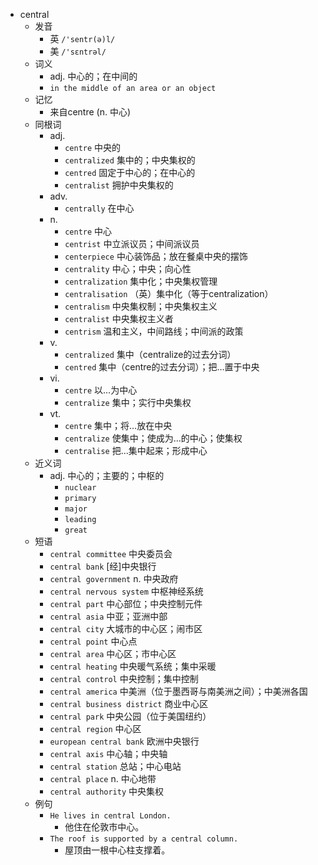 - central
  - 发音
    - 英 `/'sentr(ə)l/`
    - 美 `/'sɛntrəl/`
  - 词义
    - adj. 中心的；在中间的
    - `in the middle of an area or an object`
  - 记忆
    - 来自centre (n. 中心)
  - 同根词
    - adj.
      - `centre` 中央的
      - `centralized` 集中的；中央集权的
      - `centred` 固定于中心的；在中心的
      - `centralist` 拥护中央集权的
    - adv.
      - `centrally` 在中心
    - n.
      - `centre` 中心
      - `centrist` 中立派议员；中间派议员
      - `centerpiece` 中心装饰品；放在餐桌中央的摆饰
      - `centrality` 中心；中央；向心性
      - `centralization` 集中化；中央集权管理
      - `centralisation` （英）集中化（等于centralization）
      - `centralism` 中央集权制；中央集权主义
      - `centralist` 中央集权主义者
      - `centrism` 温和主义，中间路线；中间派的政策
    - v.
      - `centralized` 集中（centralize的过去分词）
      - `centred` 集中（centre的过去分词）；把…置于中央
    - vi.
      - `centre` 以…为中心
      - `centralize` 集中；实行中央集权
    - vt.
      - `centre` 集中；将…放在中央
      - `centralize` 使集中；使成为…的中心；使集权
      - `centralise` 把…集中起来；形成中心
  - 近义词
    - adj. 中心的；主要的；中枢的
      - `nuclear`
      - `primary`
      - `major`
      - `leading`
      - `great`
  - 短语
    - `central committee` 中央委员会 
    - `central bank` [经]中央银行 
    - `central government` n. 中央政府 
    - `central nervous system` 中枢神经系统 
    - `central part` 中心部位；中央控制元件 
    - `central asia` 中亚；亚洲中部 
    - `central city` 大城市的中心区；闹市区 
    - `central point` 中心点 
    - `central area` 中心区；市中心区 
    - `central heating` 中央暖气系统；集中采暖 
    - `central control` 中央控制；集中控制 
    - `central america` 中美洲（位于墨西哥与南美洲之间）；中美洲各国 
    - `central business district` 商业中心区 
    - `central park` 中央公园（位于美国纽约） 
    - `central region` 中心区 
    - `european central bank` 欧洲中央银行 
    - `central axis` 中心轴；中央轴 
    - `central station` 总站；中心电站 
    - `central place` n. 中心地带 
    - `central authority` 中央集权 
  - 例句
    - `He lives in central London.`
      - 他住在伦敦市中心。
    - `The roof is supported by a central column.`
      - 屋顶由一根中心柱支撑着。


